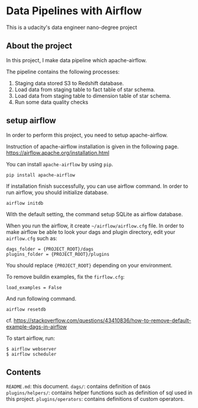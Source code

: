 # Data Pipelines with Airflow

This is a udacity's data engineer nano-degree project

## About the project

In this project, I make data pipeline which apache-airflow.

The pipeline contains the following processes:

1. Staging data stored S3 to Redshift database.
2. Load data from staging table to fact table of star schema.
3. Load data from staging table to dimension table of star schema.
4. Run some data quality checks

## setup airflow

In order to perform this project, you need to setup apache-airflow.

Instruction of apache-airflow installation is given in the following page.
https://airflow.apache.org/installation.html

You can install `apache-airflow` by using `pip`.

```
pip install apache-airflow
```

If installation finish successfully, you can use airflow command.
In order to run airflow, you should initialize database.

```
airflow initdb
```

With the default setting, the command setup SQLite as airflow database.

When you run the airflow, it create `~/airflow/airflow.cfg` file.
In order to make airflow be able to look your dags and plugin directory,
edit your `airflow.cfg` such as:

```
dags_folder = {PROJECT_ROOT}/dags
plugins_folder = {PROJECT_ROOT}/plugins
```

You should replace `{PROJECT_ROOT}` depending on your environment.

To remove buildin examples, fix the `firflow.cfg`:

```
load_examples = False
```

And run following command.

```
airflow resetdb
```

cf. https://stackoverflow.com/questions/43410836/how-to-remove-default-example-dags-in-airflow

To start airflow, run:

```
$ airflow webserver
$ airflow scheduler
```

## Contents

`README.md`: this document.
`dags/`: contains definition of `DAG`s
`plugins/helpers/`: contains helper functions such as definition of sql used in this project.
`plugins/operators`: contains definitions of custom operators.
